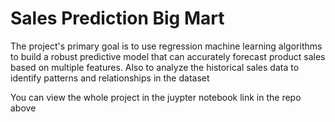 # Sales Prediction Big Mart
The project's primary goal is to use regression machine learning algorithms to build a robust predictive model that can accurately forecast product sales based on multiple features. Also to analyze the historical sales data to identify patterns and relationships in the dataset

You can view the whole project in the juypter notebook link in the repo above 
